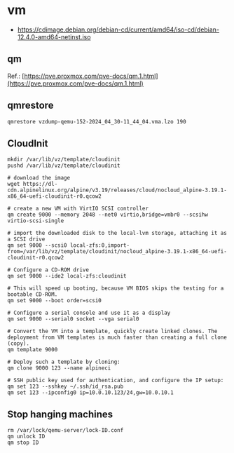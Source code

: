 # vm
* https://cdimage.debian.org/debian-cd/current/amd64/iso-cd/debian-12.4.0-amd64-netinst.iso

## qm
Ref.: [https://pve.proxmox.com/pve-docs/qm.1.html](https://pve.proxmox.com/pve-docs/qm.1.html)

## qmrestore
```sh
qmrestore vzdump-qemu-152-2024_04_30-11_44_04.vma.lzo 190
```

## CloudInit
```
mkdir /var/lib/vz/template/cloudinit
pushd /var/lib/vz/template/cloudinit

# download the image
wget https://dl-cdn.alpinelinux.org/alpine/v3.19/releases/cloud/nocloud_alpine-3.19.1-x86_64-uefi-cloudinit-r0.qcow2

# create a new VM with VirtIO SCSI controller
qm create 9000 --memory 2048 --net0 virtio,bridge=vmbr0 --scsihw virtio-scsi-single

# import the downloaded disk to the local-lvm storage, attaching it as a SCSI drive
qm set 9000 --scsi0 local-zfs:0,import-from=/var/lib/vz/template/cloudinit/nocloud_alpine-3.19.1-x86_64-uefi-cloudinit-r0.qcow2

# Configure a CD-ROM drive
qm set 9000 --ide2 local-zfs:cloudinit

# This will speed up booting, because VM BIOS skips the testing for a bootable CD-ROM.
qm set 9000 --boot order=scsi0

# Configure a serial console and use it as a display
qm set 9000 --serial0 socket --vga serial0

# Convert the VM into a template, quickly create linked clones. The deployment from VM templates is much faster than creating a full clone (copy).
qm template 9000

# Deploy such a template by cloning:
qm clone 9000 123 --name alpineci

# SSH public key used for authentication, and configure the IP setup:
qm set 123 --sshkey ~/.ssh/id_rsa.pub
qm set 123 --ipconfig0 ip=10.0.10.123/24,gw=10.0.10.1
```



## Stop hanging machines
```
rm /var/lock/qemu-server/lock-ID.conf
qm unlock ID
qm stop ID
```

